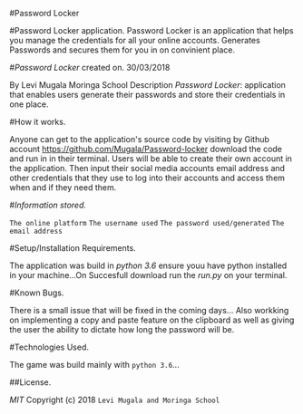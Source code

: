 #Password Locker

#Password Locker application. Password Locker is an application that helps you manage the credentials for all your online accounts. Generates Passwords and secures them for you in on convinient place. 

#*Password Locker* created on. 30/03/2018

By Levi Mugala
Moringa School
Description
*Password Locker*: application that enables users generate their passwords and store their credentials in one place.

#How it works.

Anyone can get to the application's source code by visiting by Github account https://github.com/Mugala/Password-locker download the code and run in in their terminal.
Users will be able to create their own account in the application.
Then input their social media accounts email address and other credentials that they use to log into their accounts and access them when and if they need them.

#*Information stored.*

`The online platform`
`The username used`
`The password used/generated`
`The email address`

#Setup/Installation Requirements.

The application was build in *python 3.6* ensure youu have python installed in your machine...On Succesfull download run the *run.py* on your terminal.

#Known Bugs.

There is a small issue that will be fixed in the coming days... 
Also workking on implementing a copy and paste feature on the clipboard as well as giving the user the ability to dictate how long the password will be.

#Technologies Used.

The game was build mainly with `python 3.6`... 

##License.

*MIT* Copyright (c) 2018 `Levi Mugala and Moringa School`
